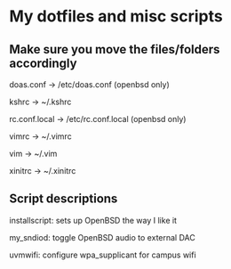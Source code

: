 # My dotfiles and misc scripts

## Make sure you move the files/folders accordingly

doas.conf -> /etc/doas.conf (openbsd only)

kshrc -> ~/.kshrc

rc.conf.local -> /etc/rc.conf.local (openbsd only)

vimrc -> ~/.vimrc

vim -> ~/.vim

xinitrc -> ~/.xinitrc


## Script descriptions

installscript: sets up OpenBSD the way I like it

my_sndiod: toggle OpenBSD audio to external DAC

uvmwifi: configure wpa_supplicant for campus wifi

